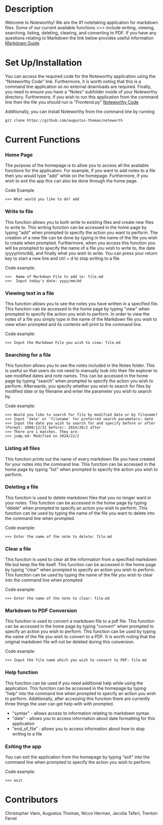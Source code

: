 # Description 
Welcome to Noteworthy! We are the #1 notetaking application for markdown files. Some of our current available functions >>> include writing, viewing, searching, listing, deleting, clearing, and converting to PDF. If you have any questions relating to Markdown the link below provides useful information
[Markdown Guide](https://www.markdownguide.org/)

# Set Up/Installation 
You can access the required code for the Noteworthy application using the "Noteworthy Code" link. Furthermore, it is worth noting that this is a command line application so no external downloads are required. Finally, you need to ensure you have a "Notes" subfolder inside of your Noteworthy directory. Furthermore, if you wish to run this application from the command line then the file you should run is "Frontend.py"
[Noteworthy Code](https://github.com/augustus-thomas/noteworthy)

Additionally, you can install Noteworthy from the command line by running
```
git clone https://github.com/augustus-thomas/noteworth
```

# Current Functions
### Home Page 
The purpose of the homepage is to allow you to access all the available functions for the application. For example, if you want to add notes to a file then you would type "add" while on the homepage. Furthermore, if you wish to exit the app this can also be done through the home page. 

Code Example
```
>>> What would you like to do? add
```

### Write to file 
This function allows you to both write to existing files and create new files to write to. This writing function can be accessed in the home page by typing "add" when prompted to specify the action you want to perform. The creation of a new file can be done by typing in the name of the file you wish to create when prompted. Furthermore, when you access this function you will be prompted to specify the name of a file you wish to write to, the date (yyyy/mm/dd), and finally what you wish to write. You can press your return key to start a new line and ctrl + d to stop writing to a file. 

Code example: 
```
>>>  Name of Markdown File to add to: file.md
>>>  Input today's date: yyyy/mm/dd
```

### Viewing text in a file 
This function allows you to see the notes you have written in a specified file. This function can be accessed in the home page by typing "view" when prompted to specify the action you wish to perform. In order to view the notes of a file you simply type in the name of the Markdown file you wish to view when prompted and its contents will print to the command line. 

Code example:
```
>>> Input the Markdown File you wish to view: file.md
```

### Searching for a file 
This function allows you to see the notes included in the Notes folder. This is useful so that users do not need to manually look into their file explorer to see modified dates and note names. This can be accessed in the home page by typing "search" when prompted to specify the action you wish to perform. Afterwards, you specify whether you wish to search for files by modified date or by filename and enter the parameter you wish to search by.

Code example:
```
>>> Would you like to search for file by modified date or by filename?
>>> Input 'date' or 'filename' for preferred search parameters: date
>>> Input the date you wish to search for and specify before or after (Format: 2000/12/31 before): 2024/20/2 after
>>> There are 1 matches. They are:
>>> jump.md: Modified on 2024/22/2
```

### Listing all files 
This function prints out the name of every markdown file you have created for your notes into the command line. This function can be accessed in the home page by typing "list" when prompted to specify the action you wish to perform.

### Deleting a file
This function is used to delete markdown files that you no longer want in your notes. This function can be accessed in the home page by typing "delete" when prompted to specify an action you wish to perform. This function can be used by typing the name of the file you want to delete into the command line when prompted. 

Code example:
```
>>> Enter the name of the note to delete: file.md
```

### Clear a file 
This function is used to clear all the information from a specified markdown file but keep the file itself. This function can be accessed in the home page by typing "clear" when prompted to specify an action you wish to perform. This function can be used by typing the name of the file you wish to clear into the command line when prompted 

Code example:
```
>>> Enter the name of the note to clear: file.md
```

### Markdown to PDF Conversion
This function is used to convert a markdown file to a pdf file. This function can be accessed in the home page by typing "convert" when prompted to specify an action you wish to perform. This function can be used by typing the name of the file you wish to convert to a PDF. It is worth noting that the original markdown file will not be deleted during this conversion.

Code example:
```
>>> Input the file name which you wish to convert to PDF: file.md
```

### Help function
This function can be used if you need additional help while using the application. This function can be accessed in the homepage by typing "help" into the command line when prompted to specify an action you wish to perform. Additionally, after accessing this function there are currently three things the user can get help with with prompted.
- "syntax" - allows access to information relating to markdown syntax
- "date" - allows you to access information about date formatting for this application
- "end_of_file" : allows you to access information about how to stop writing to a file

### Exiting the app
You can exit the application from the homepage by typing "exit" into the command line when prompted to specify the action you wish to perform. 

Code example:
```
>>> exit
```

# Contributors 
Christopher Vann, Augustus Thomas, Nicco Herman, Jecolia Teferi, Trenton Ferrel


